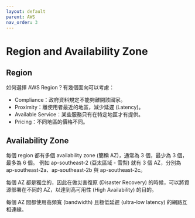 ```yaml
---
layout: default
parent: AWS
nav_order: 3
---
```


# Region and Availability Zone

## Region

如何選擇 AWS Region？有幾個面向可以考慮：

- Compliance：政府資料規定不能夠離開該國家。
- Proximity：離使用者最近的地區，減少延遲 (Latency)。
- Available Service：某些服務只有在特定地區才有提供。
- Pricing：不同地區的價格不同。

## Availability Zone

每個 region 都有多個 availability zone (簡稱 AZ)，通常為 3 個，最少為 3 個，最多為 6 個。
例如 ap-southeast-2 (亞太區域 - 雪梨) 就有 3 個 AZ，分別為 ap-southeast-2a、ap-southeast-2b 與 ap-southeast-2c。

每個 AZ 都是獨立的，因此在做災害復原 (Disaster Recovery) 的時候，可以將資源部署在不同的 AZ，以達到高可用性 (High Availability) 的目的。

每個 AZ 間都使用高頻寬 (bandwidth) 且極低延遲 (ultra-low latency) 的網路互相連線。
